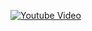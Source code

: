 [![Youtube Video ](https://www.youtube.com/watch?v=4SvY2B0_JhE&t=23s)](https://www.youtube.com/watch?v=4SvY2B0_JhE&t=23s)
